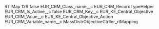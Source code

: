 <?xml version="1.0" encoding="UTF-8"?>
<CustomMetadata xmlns="http://soap.sforce.com/2006/04/metadata" xmlns:xsi="http://www.w3.org/2001/XMLSchema-instance" xmlns:xsd="http://www.w3.org/2001/XMLSchema">
    <label>RT Map 129</label>
    <protected>false</protected>
    <values>
        <field>EUR_CRM_Class_name__c</field>
        <value xsi:type="xsd:string">EUR_CRM_RecordTypeHelper</value>
    </values>
    <values>
        <field>EUR_CRM_Is_Active__c</field>
        <value xsi:type="xsd:boolean">false</value>
    </values>
    <values>
        <field>EUR_CRM_Key__c</field>
        <value xsi:type="xsd:string">EUR_KE_Central_Objective</value>
    </values>
    <values>
        <field>EUR_CRM_Value__c</field>
        <value xsi:type="xsd:string">EUR_KE_Central_Objective_Action</value>
    </values>
    <values>
        <field>EUR_CRM_Variable_name__c</field>
        <value xsi:type="xsd:string">MassDistrObjectiveCtrller_rtMapping</value>
    </values>
</CustomMetadata>
